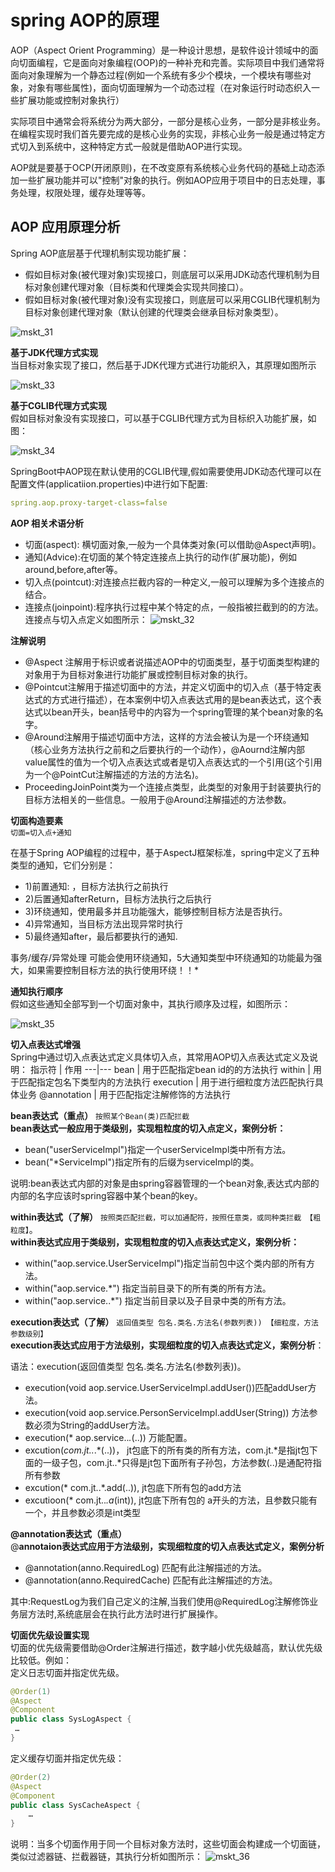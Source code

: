 # spring AOP的原理

AOP（Aspect Orient Programming）是一种设计思想，是软件设计领域中的面向切面编程，它是面向对象编程(OOP)的一种补充和完善。实际项目中我们通常将面向对象理解为一个静态过程(例如一个系统有多少个模块，一个模块有哪些对象，对象有哪些属性)，面向切面理解为一个动态过程（在对象运行时动态织入一些扩展功能或控制对象执行）

实际项目中通常会将系统分为两大部分，一部分是核心业务，一部分是非核业务。在编程实现时我们首先要完成的是核心业务的实现，非核心业务一般是通过特定方式切入到系统中，这种特定方式一般就是借助AOP进行实现。

AOP就是要基于OCP(开闭原则)，在不改变原有系统核心业务代码的基础上动态添加一些扩展功能并可以"控制"对象的执行。例如AOP应用于项目中的日志处理，事务处理，权限处理，缓存处理等等。

## AOP 应用原理分析

Spring AOP底层基于代理机制实现功能扩展：
- 假如目标对象(被代理对象)实现接口，则底层可以采用JDK动态代理机制为目标对象创建代理对象（目标类和代理类会实现共同接口）。
- 假如目标对象(被代理对象)没有实现接口，则底层可以采用CGLIB代理机制为目标对象创建代理对象（默认创建的代理类会继承目标对象类型）。

![mskt_31](https://alexleon.oss-cn-shanghai.aliyuncs.com/markdown-pic/%E9%9D%A2%E8%AF%95%E8%80%83%E9%A2%98/mskt_31.png)

**基于JDK代理方式实现**</br>
当目标对象实现了接口，然后基于JDK代理方式进行功能织入，其原理如图所示

![mskt_33](https://alexleon.oss-cn-shanghai.aliyuncs.com/markdown-pic/%E9%9D%A2%E8%AF%95%E8%80%83%E9%A2%98/mskt_33.png)

**基于CGLIB代理方式实现**</br>
假如目标对象没有实现接口，可以基于CGLIB代理方式为目标织入功能扩展，如图：

![mskt_34](https://alexleon.oss-cn-shanghai.aliyuncs.com/markdown-pic/%E9%9D%A2%E8%AF%95%E8%80%83%E9%A2%98/mskt_34.png)

SpringBoot中AOP现在默认使用的CGLIB代理,假如需要使用JDK动态代理可以在配置文件(applicatiion.properties)中进行如下配置:
```yml
spring.aop.proxy-target-class=false
```
**AOP 相关术语分析**
- 切面(aspect): 横切面对象,一般为一个具体类对象(可以借助@Aspect声明)。
- 通知(Advice):在切面的某个特定连接点上执行的动作(扩展功能)，例如around,before,after等。
- 切入点(pointcut):对连接点拦截内容的一种定义,一般可以理解为多个连接点的结合。
- 连接点(joinpoint):程序执行过程中某个特定的点，一般指被拦截到的的方法。
  连接点与切入点定义如图所示：
  ![mskt_32](https://alexleon.oss-cn-shanghai.aliyuncs.com/markdown-pic/%E9%9D%A2%E8%AF%95%E8%80%83%E9%A2%98/mskt_32.png)

**注解说明**
- @Aspect 注解用于标识或者说描述AOP中的切面类型，基于切面类型构建的对象用于为目标对象进行功能扩展或控制目标对象的执行。
- @Pointcut注解用于描述切面中的方法，并定义切面中的切入点（基于特定表达式的方式进行描述），在本案例中切入点表达式用的是bean表达式，这个表达式以bean开头，bean括号中的内容为一个spring管理的某个bean对象的名字。
- @Around注解用于描述切面中方法，这样的方法会被认为是一个环绕通知（核心业务方法执行之前和之后要执行的一个动作），@Aournd注解内部value属性的值为一个切入点表达式或者是切入点表达式的一个引用(这个引用为一个@PointCut注解描述的方法的方法名)。
- ProceedingJoinPoint类为一个连接点类型，此类型的对象用于封装要执行的目标方法相关的一些信息。一般用于@Around注解描述的方法参数。

**切面构造要素**</br>
`切面=切入点+通知`

在基于Spring AOP编程的过程中，基于AspectJ框架标准，spring中定义了五种类型的通知，它们分别是：
- 1)前置通知: ，目标方法执行之前执行
- 2)后置通知afterReturn，目标方法执行之后执行
- 3)环绕通知，使用最多并且功能强大，能够控制目标方法是否执行。
- 4)异常通知，当目标方法出现异常时执行
- 5)最终通知after，最后都要执行的通知.

事务/缓存/异常处理 可能会使用环绕通知，5大通知类型中环绕通知的功能最为强大，如果需要控制目标方法的执行使用环绕！！*

**通知执行顺序**</br>
假如这些通知全部写到一个切面对象中，其执行顺序及过程，如图所示：

![mskt_35](https://alexleon.oss-cn-shanghai.aliyuncs.com/markdown-pic/%E9%9D%A2%E8%AF%95%E8%80%83%E9%A2%98/mskt_35.png)

**切入点表达式增强**</br>
Spring中通过切入点表达式定义具体切入点，其常用AOP切入点表达式定义及说明：
指示符 | 作用
---|---
bean | 用于匹配指定bean id的的方法执行
within | 用于匹配指定包名下类型内的方法执行
execution | 用于进行细粒度方法匹配执行具体业务
@annotation | 用于匹配指定注解修饰的方法执行

**bean表达式（重点）** `按照某个Bean(类)匹配拦截`</br>
**bean表达式一般应用于类级别，实现粗粒度的切入点定义，案例分析：**
- bean("userServiceImpl")指定一个userServiceImpl类中所有方法。
- bean("*ServiceImpl")指定所有的后缀为serviceImpl的类。

说明:bean表达式内部的对象是由spring容器管理的一个bean对象,表达式内部的内部的名字应该时spring容器中某个bean的key。

**within表达式（了解）** `按照类匹配拦截，可以加通配符，按照任意类，或同种类拦截 【粗粒度】`。</br>
**within表达式应用于类级别，实现粗粒度的切入点表达式定义，案例分析：**
- within("aop.service.UserServiceImpl")指定当前包中这个类内部的所有方法。
- within("aop.service.*") 指定当前目录下的所有类的所有方法。
- within("aop.service..*") 指定当前目录以及子目录中类的所有方法。

**execution表达式（了解）** `返回值类型 包名.类名.方法名(参数列表)) 【细粒度，方法参数级别】`</br>
**execution表达式应用于方法级别，实现细粒度的切入点表达式定义，案例分析**：

语法：execution(返回值类型 包名.类名.方法名(参数列表))。
- execution(void aop.service.UserServiceImpl.addUser())匹配addUser方法。
- execution(void aop.service.PersonServiceImpl.addUser(String)) 方法参数必须为String的addUser方法。
- execution(* aop.service..*.*(..)) 万能配置。
- excution(*com.jt..*.*(..))， jt包底下的所有类的所有方法，com.jt.*是指jt包下面的一级子包，com.jt..*只得是jt包下面所有子孙包，方法参数(..)是通配符指所有参数
- excution(* com.jt..*.add(..)), jt包底下所有包的add方法
- excutioon(* com.jt..*.a*(int)), jt包底下所有包的 a开头的方法，且参数只能有一个，并且参数必须是int类型

**@annotation表达式（重点）**</br>
@**annotaion表达式应用于方法级别，实现细粒度的切入点表达式定义，案例分析**
- @annotation(anno.RequiredLog) 匹配有此注解描述的方法。
- @annotation(anno.RequiredCache) 匹配有此注解描述的方法。

其中:RequestLog为我们自己定义的注解,当我们使用@RequiredLog注解修饰业务层方法时,系统底层会在执行此方法时进行扩展操作。

**切面优先级设置实现**</br>
切面的优先级需要借助@Order注解进行描述，数字越小优先级越高，默认优先级比较低。例如：</br>
定义日志切面并指定优先级。
```java
@Order(1)
@Aspect
@Component
public class SysLogAspect {
 …
}
```
定义缓存切面并指定优先级：
```java
@Order(2)
@Aspect
@Component
public class SysCacheAspect {
	…
}
```
说明：当多个切面作用于同一个目标对象方法时，这些切面会构建成一个切面链，类似过滤器链、拦截器链，其执行分析如图所示：
![mskt_36](https://alexleon.oss-cn-shanghai.aliyuncs.com/markdown-pic/%E9%9D%A2%E8%AF%95%E8%80%83%E9%A2%98/mskt_36.png)